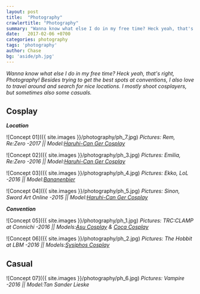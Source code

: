 ```yaml
---
layout: post
title:  "Photography"
crawlertitle: "Photography"
summary: "Wanna know what else I do in my free time? Heck yeah, that's right, Photography! Besides trying to get the best spots at conventions, I also love to travel around and search for nice locations. I mostly shoot cosplayers, but sometimes also some casuals."
date:   2017-02-06 +0700
categories: photography
tags: 'photography'
author: Chase
bg: 'aside/ph.jpg'
---
```


*Wanna know what else I do in my free time? Heck yeah, that's right, Photography! Besides trying to get the best spots at conventions, I also love to travel around and search for nice locations. I mostly shoot cosplayers, but sometimes also some casuals.*

## **Cosplay**

_**Location**_

![Concept 01]({{ site.images }}/photography/ph_7.jpg)
*Pictures: Rem, Re:Zero -2017 || Model:[Haruhi-Can Ger Cosplay](https://www.facebook.com/haruhican/)* 

![Concept 02]({{ site.images }}/photography/ph_3.jpg)
*Pictures: Emilia, Re:Zero -2016 || Model:[Haruhi-Can Ger Cosplay](https://www.facebook.com/haruhican/)* 

![Concept 03]({{ site.images }}/photography/ph_4.jpg)
*Pictures: Ekko, LoL -2016 || Model:[Bananenbier](https://www.facebook.com/Bananenbier/?fref=ts)* 

![Concept 04]({{ site.images }}/photography/ph_5.jpg)
*Pictures: Sinon, Sword Art Online -2015 || Model:[Haruhi-Can Ger Cosplay](https://www.facebook.com/haruhican/)* 

_**Convention**_

![Concept 05]({{ site.images }}/photography/ph_1.jpg)
*Pictures: TRC:CLAMP at Connichi -2016 || Models:[Asu Cosplay](https://www.facebook.com/Asus-Cosplays-1407436276190831/?ref=ts&fref=ts) & [Coca Cosplay](https://www.facebook.com/cocacosplay)*

![Concept 06]({{ site.images }}/photography/ph_2.jpg)
*Pictures: The Hobbit at LBM -2016 || Models:[Sysiphos Cosplay](https://www.facebook.com/SisyphosCosplay/?fref=ts)*

## **Casual**

![Concept 07]({{ site.images }}/photography/ph_6.jpg)
*Pictures: Vampire -2016 || Model:Tan Sander Lieske* 



